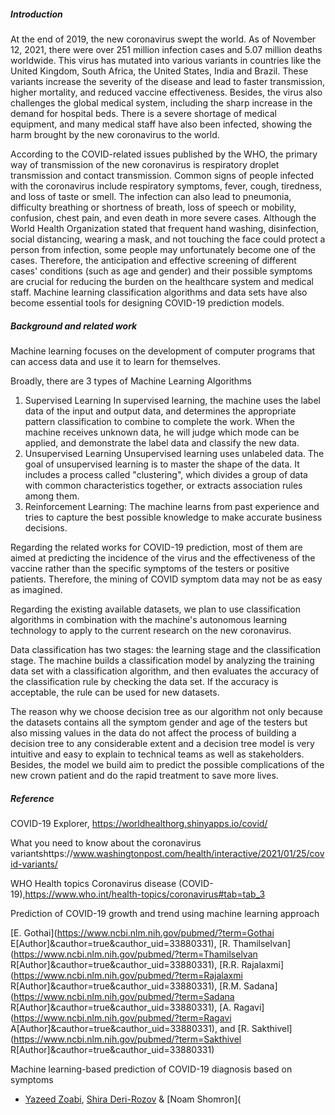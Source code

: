 ##### Introduction

At the end of 2019, the new coronavirus swept the world. As of November 12, 2021, there were over 251 million infection cases and 5.07 million deaths worldwide. This virus has mutated into various variants in countries like the United Kingdom, South Africa, the United States, India and Brazil.  These variants increase the severity of the disease and lead to faster transmission, higher mortality, and reduced vaccine effectiveness. Besides, the virus also challenges the global medical system, including the sharp increase in the demand for hospital beds. There is a severe shortage of medical equipment, and many medical staff have also been infected, showing the harm brought by the new coronavirus to the world.

According to the COVID-related issues published by the WHO, the primary way of transmission of the new coronavirus is respiratory droplet transmission and contact transmission. Common signs of people infected with the coronavirus include respiratory symptoms, fever, cough, tiredness, and loss of taste or smell. The infection can also lead to pneumonia, difficulty breathing or shortness of breath, loss of speech or mobility, confusion, chest pain, and even death in more severe cases. Although the World Health Organization stated that frequent hand washing, disinfection, social distancing, wearing a mask, and not touching the face could protect a person from infection, some people may unfortunately become one of the cases. Therefore, the anticipation and effective screening of different cases' conditions (such as age and gender) and their possible symptoms are crucial for reducing the burden on the healthcare system and medical staff. Machine learning classification algorithms and data sets have also become essential tools for designing COVID-19 prediction models.



##### Background and related work

Machine learning focuses on the development of computer programs that can access data and use it to learn for themselves.

Broadly, there are 3 types of Machine Learning Algorithms

1. Supervised Learning
   In supervised learning, the machine uses the label data of the input and output data, and determines the appropriate pattern classification to combine to complete the work. When the machine receives unknown data, he will judge which mode can be applied, and demonstrate the label data and classify the new data.
2. Unsupervised Learning
   Unsupervised learning uses unlabeled data. The goal of unsupervised learning is to master the shape of the data. It includes a process called "clustering", which divides a group of data with common characteristics together, or extracts association rules among them.
3. Reinforcement Learning:
   The machine learns from past experience and tries to capture the best possible knowledge to make accurate business decisions.

Regarding the related works for COVID-19 prediction, most of them are aimed at predicting the incidence of the virus and the effectiveness of the vaccine rather than the specific symptoms of the testers or positive patients. Therefore, the mining of COVID symptom data may not be as easy as imagined.

Regarding the existing available datasets, we plan to use classification algorithms in combination with the machine's autonomous learning technology to apply to the current research on the new coronavirus.

Data classification has two stages: the learning stage and the classification stage. The machine builds a classification model by analyzing the training data set with a classification algorithm, and then evaluates the accuracy of the classification rule by checking the data set. If the accuracy is acceptable, the rule can be used for new datasets.

The reason why we choose decision tree as our algorithm not only because the datasets contains all the symptom gender and age of the testers but also missing values in the data do not affect the process of building a decision tree to any considerable extent and a decision tree model is very intuitive and easy to explain to technical teams as well as stakeholders. Besides, the model we build aim to predict the possible complications of the new crown patient and do the rapid treatment to save more lives.

##### Reference

COVID-19 Explorer, https://worldhealthorg.shinyapps.io/covid/

What you need to know about the coronavirus variantshttps://www.washingtonpost.com/health/interactive/2021/01/25/covid-variants/

WHO Health topics Coronavirus disease (COVID-19),https://www.who.int/health-topics/coronavirus#tab=tab_3

Prediction of COVID-19 growth and trend using machine learning approach

[E. Gothai](https://www.ncbi.nlm.nih.gov/pubmed/?term=Gothai E[Author]&cauthor=true&cauthor_uid=33880331), [R. Thamilselvan](https://www.ncbi.nlm.nih.gov/pubmed/?term=Thamilselvan R[Author]&cauthor=true&cauthor_uid=33880331), [R.R. Rajalaxmi](https://www.ncbi.nlm.nih.gov/pubmed/?term=Rajalaxmi R[Author]&cauthor=true&cauthor_uid=33880331), [R.M. Sadana](https://www.ncbi.nlm.nih.gov/pubmed/?term=Sadana R[Author]&cauthor=true&cauthor_uid=33880331), [A. Ragavi](https://www.ncbi.nlm.nih.gov/pubmed/?term=Ragavi A[Author]&cauthor=true&cauthor_uid=33880331), and [R. Sakthivel](https://www.ncbi.nlm.nih.gov/pubmed/?term=Sakthivel R[Author]&cauthor=true&cauthor_uid=33880331)

Machine learning-based prediction of COVID-19 diagnosis based on symptoms

- [Yazeed Zoabi](https://www.nature.com/articles/s41746-020-00372-6#auth-Yazeed-Zoabi), [Shira Deri-Rozov](https://www.nature.com/articles/s41746-020-00372-6#auth-Shira-Deri_Rozov) & [Noam Shomron](